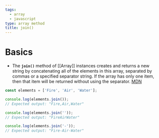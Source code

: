 ```yaml
---
tags:
  - array
  - javascript
type: array method
title: join()
---
```

# Basics
- The **`join()`** method of [[Array]] instances creates and returns a new string by concatenating all of the elements in this array, separated by commas or a specified separator string. If the array has only one item, then that item will be returned without using the separator. [MDN](https://developer.mozilla.org/en-US/docs/Web/JavaScript/Reference/Global_Objects/Array/join)
```javascript
const elements = ['Fire', 'Air', 'Water'];

console.log(elements.join());
// Expected output: "Fire,Air,Water"

console.log(elements.join(''));
// Expected output: "FireAirWater"

console.log(elements.join('-'));
// Expected output: "Fire-Air-Water"

```
